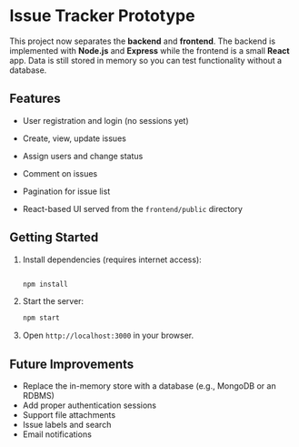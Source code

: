 # Issue Tracker Prototype

This project now separates the **backend** and **frontend**. The backend is implemented with **Node.js** and **Express** while the frontend is a small **React** app. Data is still stored in memory so you can test functionality without a database.

## Features

- User registration and login (no sessions yet)
- Create, view, update issues
- Assign users and change status
- Comment on issues
- Pagination for issue list

- React-based UI served from the `frontend/public` directory


## Getting Started

1. Install dependencies (requires internet access):
   ```bash

   npm install
   ```
2. Start the server:
   ```bash
   npm start
   ```
3. Open `http://localhost:3000` in your browser.

## Future Improvements

- Replace the in-memory store with a database (e.g., MongoDB or an RDBMS)
- Add proper authentication sessions
- Support file attachments
- Issue labels and search
- Email notifications

